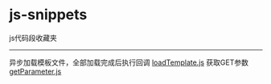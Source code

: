 # js-snippets
js代码段收藏夹

***

异步加载模板文件，全部加载完成后执行回调 [loadTemplate.js](https://github.com/YopheeHsin/js-snippets/blob/master/loadTemplate.js)
获取GET参数 [getParameter.js](http://yopheehsin.github.io/demo/js-snippets/getParameter.html?id=1&name=Steve%20Jobs)